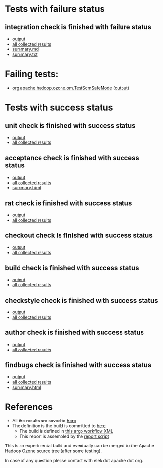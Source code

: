 # Tests with failure status

## integration check is finished with failure status

   * [output](https://raw.githubusercontent.com/elek/ozone-ci-03/master/pr/pr-hdds-2374-6b22n/integration/output.log)
   * [all collected results](https://github.com/elek/ozone-ci-03/tree/master/pr/pr-hdds-2374-6b22n/integration)
   * [summary.md](https://github.com/elek/ozone-ci-03/tree/master/pr/pr-hdds-2374-6b22n/integration/summary.md)
   * [summary.txt](https://github.com/elek/ozone-ci-03/tree/master/pr/pr-hdds-2374-6b22n/integration/summary.txt)

# Failing tests: 

 * [org.apache.hadoop.ozone.om.TestScmSafeMode](hadoop-ozone/integration-test/org.apache.hadoop.ozone.om.TestScmSafeMode.txt) ([output](hadoop-ozone/integration-test/org.apache.hadoop.ozone.om.TestScmSafeMode-output.txt))


# Tests with success status

## unit check is finished with success status

   * [output](https://raw.githubusercontent.com/elek/ozone-ci-03/master/pr/pr-hdds-2374-6b22n/unit/output.log)
   * [all collected results](https://github.com/elek/ozone-ci-03/tree/master/pr/pr-hdds-2374-6b22n/unit)


## acceptance check is finished with success status

   * [output](https://raw.githubusercontent.com/elek/ozone-ci-03/master/pr/pr-hdds-2374-6b22n/acceptance/output.log)
   * [all collected results](https://github.com/elek/ozone-ci-03/tree/master/pr/pr-hdds-2374-6b22n/acceptance)
   * [summary.html](https://elek.github.io/ozone-ci-03/pr/pr-hdds-2374-6b22n/acceptance/summary.html)


## rat check is finished with success status

   * [output](https://raw.githubusercontent.com/elek/ozone-ci-03/master/pr/pr-hdds-2374-6b22n/rat/output.log)
   * [all collected results](https://github.com/elek/ozone-ci-03/tree/master/pr/pr-hdds-2374-6b22n/rat)


## checkout check is finished with success status

   * [output](https://raw.githubusercontent.com/elek/ozone-ci-03/master/pr/pr-hdds-2374-6b22n/checkout/output.log)
   * [all collected results](https://github.com/elek/ozone-ci-03/tree/master/pr/pr-hdds-2374-6b22n/checkout)


## build check is finished with success status

   * [output](https://raw.githubusercontent.com/elek/ozone-ci-03/master/pr/pr-hdds-2374-6b22n/build/output.log)
   * [all collected results](https://github.com/elek/ozone-ci-03/tree/master/pr/pr-hdds-2374-6b22n/build)


## checkstyle check is finished with success status

   * [output](https://raw.githubusercontent.com/elek/ozone-ci-03/master/pr/pr-hdds-2374-6b22n/checkstyle/output.log)
   * [all collected results](https://github.com/elek/ozone-ci-03/tree/master/pr/pr-hdds-2374-6b22n/checkstyle)


## author check is finished with success status

   * [output](https://raw.githubusercontent.com/elek/ozone-ci-03/master/pr/pr-hdds-2374-6b22n/author/output.log)
   * [all collected results](https://github.com/elek/ozone-ci-03/tree/master/pr/pr-hdds-2374-6b22n/author)


## findbugs check is finished with success status

   * [output](https://raw.githubusercontent.com/elek/ozone-ci-03/master/pr/pr-hdds-2374-6b22n/findbugs/output.log)
   * [all collected results](https://github.com/elek/ozone-ci-03/tree/master/pr/pr-hdds-2374-6b22n/findbugs)
   * [summary.html](https://elek.github.io/ozone-ci-03/pr/pr-hdds-2374-6b22n/findbugs/summary.html)




# References

 * All the results are saved to [here](https://github.com/elek/ozone-ci-03/tree/master/pr/pr-hdds-2374-6b22n/)
 * The definition is the build is committed to [here](https://github.com/elek/argo-ozone)
    * The build is defined in [this argo workflow XML](https://github.com/elek/argo-ozone/blob/master/ozone-build.yaml)
    * This report is assembled by the [report script](https://github.com/elek/argo-ozone/blob/master/scripts/report.sh)

This is an experimental build and eventually can be merged to the Apache Hadoop Ozone source tree (after some testing).

In case of any question please contact with elek dot apache dot org.
